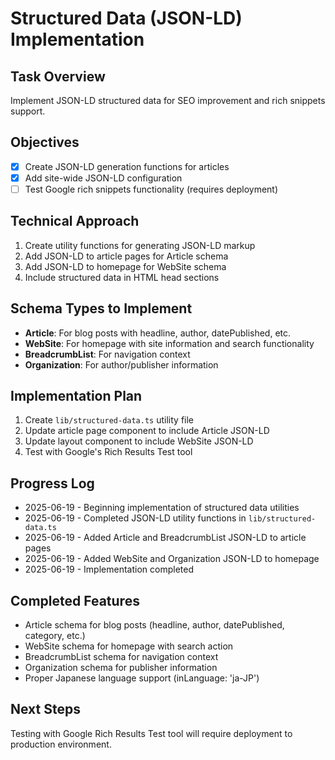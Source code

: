 # Structured Data (JSON-LD) Implementation

## Task Overview
Implement JSON-LD structured data for SEO improvement and rich snippets support.

## Objectives
- [x] Create JSON-LD generation functions for articles
- [x] Add site-wide JSON-LD configuration
- [ ] Test Google rich snippets functionality (requires deployment)

## Technical Approach
1. Create utility functions for generating JSON-LD markup
2. Add JSON-LD to article pages for Article schema
3. Add JSON-LD to homepage for WebSite schema
4. Include structured data in HTML head sections

## Schema Types to Implement
- **Article**: For blog posts with headline, author, datePublished, etc.
- **WebSite**: For homepage with site information and search functionality
- **BreadcrumbList**: For navigation context
- **Organization**: For author/publisher information

## Implementation Plan
1. Create `lib/structured-data.ts` utility file
2. Update article page component to include Article JSON-LD
3. Update layout component to include WebSite JSON-LD
4. Test with Google's Rich Results Test tool

## Progress Log
- 2025-06-19 - Beginning implementation of structured data utilities
- 2025-06-19 - Completed JSON-LD utility functions in `lib/structured-data.ts`
- 2025-06-19 - Added Article and BreadcrumbList JSON-LD to article pages
- 2025-06-19 - Added WebSite and Organization JSON-LD to homepage
- 2025-06-19 - Implementation completed

## Completed Features
- Article schema for blog posts (headline, author, datePublished, category, etc.)
- WebSite schema for homepage with search action
- BreadcrumbList schema for navigation context
- Organization schema for publisher information
- Proper Japanese language support (inLanguage: 'ja-JP')

## Next Steps
Testing with Google Rich Results Test tool will require deployment to production environment.